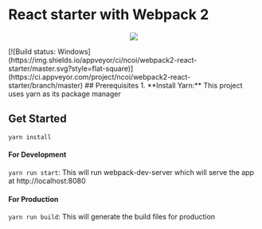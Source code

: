 # React starter with Webpack 2
<p align="center"><img src="https://geeks.wego.com/content/images/2015/12/react-webpack-1.png"/></p>
[![Build status: Windows](https://img.shields.io/appveyor/ci/ncoi/webpack2-react-starter/master.svg?style=flat-square)](https://ci.appveyor.com/project/ncoi/webpack2-react-starter/branch/master)
## Prerequisites
1. **Install Yarn:** This project uses yarn as its package manager

## Get Started
`yarn install`

#### For Development
`yarn run start`: This will run webpack-dev-server which will serve the app at http://localhost:8080

#### For Production
`yarn run build`: This will generate the build files for production

